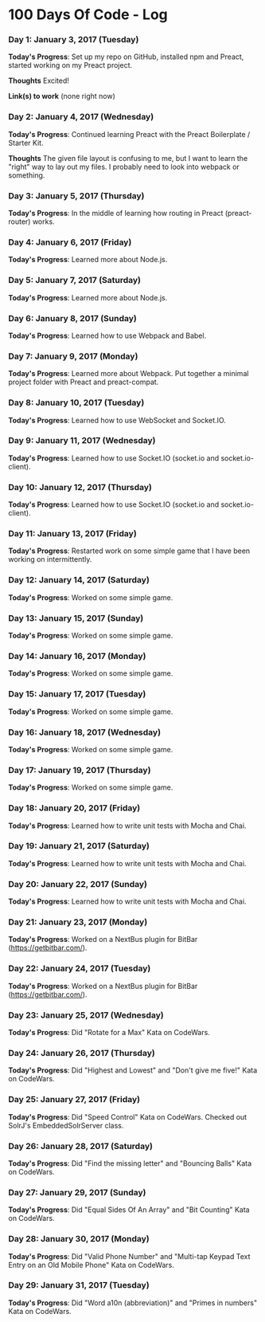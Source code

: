# 100 Days Of Code - Log


### Day 1: January 3, 2017 (Tuesday)

**Today's Progress**: Set up my repo on GitHub, installed npm and Preact, started working on my Preact project.

**Thoughts** Excited!

**Link(s) to work**
(none right now)

### Day 2: January 4, 2017 (Wednesday)

**Today's Progress**: Continued learning Preact with the Preact Boilerplate / Starter Kit.

**Thoughts** The given file layout is confusing to me, but I want to learn the "right" way to lay out my files. I probably need to look into webpack or something.

### Day 3: January 5, 2017 (Thursday)

**Today's Progress**: In the middle of learning how routing in Preact (preact-router) works.

### Day 4: January 6, 2017 (Friday)

**Today's Progress**: Learned more about Node.js.

### Day 5: January 7, 2017 (Saturday)

**Today's Progress**: Learned more about Node.js.

### Day 6: January 8, 2017 (Sunday)

**Today's Progress**: Learned how to use Webpack and Babel.

### Day 7: January 9, 2017 (Monday)

**Today's Progress**: Learned more about Webpack. Put together a minimal project folder with Preact and preact-compat.

### Day 8: January 10, 2017 (Tuesday)

**Today's Progress**: Learned how to use WebSocket and Socket.IO.

### Day 9: January 11, 2017 (Wednesday)

**Today's Progress**: Learned how to use Socket.IO (socket.io and socket.io-client).

### Day 10: January 12, 2017 (Thursday)

**Today's Progress**: Learned how to use Socket.IO (socket.io and socket.io-client).

### Day 11: January 13, 2017 (Friday)

**Today's Progress**: Restarted work on some simple game that I have been working on intermittently.

### Day 12: January 14, 2017 (Saturday)

**Today's Progress**: Worked on some simple game.

### Day 13: January 15, 2017 (Sunday)

**Today's Progress**: Worked on some simple game.

### Day 14: January 16, 2017 (Monday)

**Today's Progress**: Worked on some simple game.

### Day 15: January 17, 2017 (Tuesday)

**Today's Progress**: Worked on some simple game.

### Day 16: January 18, 2017 (Wednesday)

**Today's Progress**: Worked on some simple game.

### Day 17: January 19, 2017 (Thursday)

**Today's Progress**: Worked on some simple game.

### Day 18: January 20, 2017 (Friday)

**Today's Progress**: Learned how to write unit tests with Mocha and Chai.

### Day 19: January 21, 2017 (Saturday)

**Today's Progress**: Learned how to write unit tests with Mocha and Chai.

### Day 20: January 22, 2017 (Sunday)

**Today's Progress**: Learned how to write unit tests with Mocha and Chai.

### Day 21: January 23, 2017 (Monday)

**Today's Progress**: Worked on a NextBus plugin for BitBar (https://getbitbar.com/).

### Day 22: January 24, 2017 (Tuesday)

**Today's Progress**: Worked on a NextBus plugin for BitBar (https://getbitbar.com/).

### Day 23: January 25, 2017 (Wednesday)

**Today's Progress**: Did "Rotate for a Max" Kata on CodeWars.

### Day 24: January 26, 2017 (Thursday)

**Today's Progress**: Did "Highest and Lowest" and "Don't give me five!" Kata on CodeWars.

### Day 25: January 27, 2017 (Friday)

**Today's Progress**: Did "Speed Control" Kata on CodeWars. Checked out SolrJ's EmbeddedSolrServer class.

### Day 26: January 28, 2017 (Saturday)

**Today's Progress**: Did "Find the missing letter" and "Bouncing Balls" Kata on CodeWars.

### Day 27: January 29, 2017 (Sunday)

**Today's Progress**: Did "Equal Sides Of An Array" and "Bit Counting" Kata on CodeWars.

### Day 28: January 30, 2017 (Monday)

**Today's Progress**: Did "Valid Phone Number" and "Multi-tap Keypad Text Entry on an Old Mobile Phone" Kata on CodeWars.

### Day 29: January 31, 2017 (Tuesday)

**Today's Progress**: Did "Word a10n (abbreviation)" and "Primes in numbers" Kata on CodeWars.
